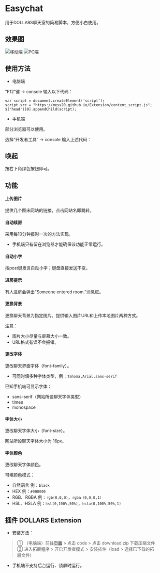 # Easychat

用于DOLLARS聊天室的简易脚本，方便小白使用。

## 效果图

![移动端](http://i.miaosu.bid/data/f_31711428.jpg)
![PC端](https://s3.bmp.ovh/imgs/2022/07/23/48a6442f429a54d1.jpg)


## 使用方法
- 电脑端

“F12”键 → console 输入以下代码：
```
var script = document.createElement('script');
script.src = "https://mess20.github.io/Extension/content_script.js";
$('head')[0].appendChild(script);
```

- 手机端

部分浏览器可以使用。

选择“开发者工具” → console 输入上述代码：

## 唤起
按右下角绿色按钮即可。

## 功能

#### 上传图片
提供几个图床网站的链接，点击网站名即跳转。


#### 自动续房
采用每10分钟报时一次的方法实现。

- 手机端只有留在浏览器才能确保该功能正常运行。

#### 自动小字
按post键发言自动小字；键盘直接发送不变。

#### 进房提示
有人进房会弹出“Someone entered room.”消息框。

#### 更换背景
更换聊天背景为指定图片。提供输入图片URL和上传本地图片两种方式。

注意：
- 图片大小尽量与屏幕大小一致。
- URL格式有误不会报错。

#### 更改字体
更改聊天界面字体（font-family）。

- 可同时填多种字体类型，例：`Tahoma,Arial,sans-serif`

已知手机端可显示字体：
- sans-serif（网站所设聊天字体类型）
- times
- monospace

#### 字体大小
更改聊天字体大小（font-size）。

网站所设聊天字体大小为 16px。

#### 字体颜色
更改聊天字体颜色。

可填颜色模式：
- 自然语言 例：`black`
- HEX 例：`#000000`
- RGB、RGBA 例：`rgb(0,0,0)`，`rgba（0,0,0,1）`
- HSL、HSLA 例：`hsl(0,100%,50%)`，`hsla(0,100%,50%,1)`


## 插件 DOLLARS Extension

- 安装方法：

> ① （电脑端）前往[页面](https://github.com/mess20/Extension) > 点击 code > 点击 download zip 下载压缩文件
> ② 进入拓展程序 > 开启开发者模式 > 安装插件（load > 选择已下载的拓展文件）

- 手机端不支持后台运行、锁屏时运行。


















